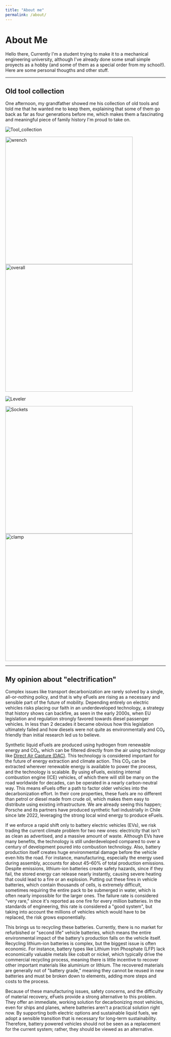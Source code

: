 ```yaml
---
title: "About me"
permalink: /about/
---
```


# About Me
Hello there,
Currently I'm a student trying to make it to a mechanical engineering university, although I've already done some small simple proyects as a hobby (and some of them as a special order from my school!). Here are some personal thougths and other stuff.

---

## Old tool collection
One afternoon, my grandfather showed me his collection of old tools and told me that he wanted me to keep them, explaining that some of them go back as far as four generations before me, which makes them a fascinating and meaningful piece of family history I'm proud to take on.

![Tool_collection](../assets/other/Tools6.jpg)

<img src="/assets/other/Tools1.jpg" alt="wrench" width="400"> <img src="/assets/other/Tools2.jpg" alt="overall" width="400">

![Leveler](../assets/other/Tools4.jpg)

<img src="/assets/other/Tools5.jpg" alt="Sockets" width="400"> <img src="/assets/other/Tools3.jpg" alt="clamp" width="400">

---

## My opinion about "electrification"
Complex issues like transport decarbonization are rarely solved by a single, all-or-nothing policy, and that is why eFuels are rising as a necessary and sensible part of the future of mobility. Depending entirely on electric vehicles risks placing our faith in an underdeveloped technology, a strategy that history shows can backfire, as seen in the early 2000s, when EU legislation and regulation strongly favored towards diesel passenger vehicles. In less than 2 decades it became obvious how this legislation ultimately failed and how diesels were not quite as environmentally and CO₂ friendly than initial research led us to believe.

Synthetic liquid eFuels are produced using hydrogen from renewable energy and CO₂, which can be filtered directly from the air using technology like <a href="https://newsroom.porsche.com/en/2023/sustainability/porsche-direct-air-capture-iaa-fighting-climate-change-with-important-new-technology-33646.html" target="_blank" rel="noopener noreferrer">Direct Air Capture (DAC)</a>. This technology is considered important for the future of energy extraction and climate action. This CO₂ can be extracted wherever renewable energy is available to power the process, and the technology is scalable. By using eFuels, existing internal combustion engine (ICE) vehicles, of which there will still be many on the road worldwide for decades, can be operated in a nearly carbon-neutral way. This means eFuels offer a path to factor older vehicles into the decarbonization effort. In their core properties, these fuels are no different than petrol or diesel made from crude oil, which makes them easy to distribute using existing infrastructure. We are already seeing this happen; Porsche and its partners have produced synthetic fuel industrially in Chile since late 2022, leveraging the strong local wind energy to produce eFuels.

If we enforce a rapid shift only to battery electric vehicles (EVs), we risk trading the current climate problem for two new ones: electricity that isn't as clean as advertised, and a massive amount of waste. Although EVs have many benefits, the technology is still underdeveloped compared to over a century of development poured into combustion technology. Also, battery production itself creates huge environmental damage before the vehicle even hits the road. For instance, manufacturing, especially the energy used during assembly, accounts for about 45–60% of total production emissions. Despite emissions, lithium-ion batteries create safety hazards, since if they fail, the stored energy can release nearly instantly, causing severe heating that could lead to a fire or an explosion. Putting out these fires in vehicle batteries, which contain thousands of cells, is extremely difficult, sometimes requiring the entire pack to be submerged in water, which is often nearly impossible for the larger ones. The failure rate is considered "very rare," since it's reported as one fire for every million batteries. In the standards of engineering, this rate is considered a "good system", but taking into account the millions of vehicles which would have to be replaced, the risk grows exponentially.

This brings us to recycling these batteries. Currently, there is no market for refurbished or "second life" vehicle batteries, which means the entire environmental impact of the battery's production falls on the vehicle itself. Recycling lithium-ion batteries is complex, but the biggest issue is often economic. For instance, battery types like Lithium Iron Phosphate (LFP) lack economically valuable metals like cobalt or nickel, which typically drive the commercial recycling process, meaning there is little incentive to recover other important materials like aluminium or lithium. The recovered materials are generally not of "battery grade," meaning they cannot be reused in new batteries and must be broken down to elements, adding more steps and costs to the process.

Because of these manufacturing issues, safety concerns, and the difficulty of material recovery, eFuels provide a strong alternative to this problem. They offer an immediate, working solution for decarbonizing most vehicles, even for ships and planes, where batteries aren't a practical solution right now. By supporting both electric options and sustainable liquid fuels, we adopt a sensible transition that is necessary for long-term sustainability. Therefore, battery powered vehicles should not be seen as a replacement for the current system; rather, they should be viewed as an alternative.
